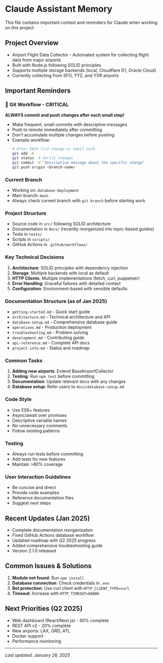 # Claude Assistant Memory

This file contains important context and reminders for Claude when working on this project.

## Project Overview
- Airport Flight Data Collector - Automated system for collecting flight data from major airports
- Built with Node.js following SOLID principles
- Supports multiple storage backends (local, Cloudflare D1, Oracle Cloud)
- Currently collecting from SFO, YYZ, and YVR airports

## Important Reminders

### 🔴 Git Workflow - CRITICAL
**ALWAYS commit and push changes after each small step!**
- Make frequent, small commits with descriptive messages
- Push to remote immediately after committing
- Don't accumulate multiple changes before pushing
- Example workflow:
  ```bash
  # After EACH file change or small task:
  git add -A
  git status  # Verify changes
  git commit -m "Descriptive message about the specific change"
  git push origin <branch-name>
  ```

### Current Branch
- Working on: `database-deployment`
- Main branch: `main`
- Always check current branch with `git branch` before starting work

### Project Structure
- Source code in `src/` following SOLID architecture
- Documentation in `docs/` (recently reorganized into topic-based guides)
- Tests in `tests/`
- Scripts in `scripts/`
- GitHub Actions in `.github/workflows/`

### Key Technical Decisions
1. **Architecture**: SOLID principles with dependency injection
2. **Storage**: Multiple backends with local as default
3. **HTTP Clients**: Multiple implementations (fetch, curl, puppeteer)
4. **Error Handling**: Graceful failures with detailed context
5. **Configuration**: Environment-based with sensible defaults

### Documentation Structure (as of Jan 2025)
- `getting-started.md` - Quick start guide
- `architecture.md` - Technical architecture and API
- `database-setup.md` - Comprehensive database guide
- `operations.md` - Production deployment
- `troubleshooting.md` - Problem solving
- `development.md` - Contributing guide
- `api-reference.md` - Complete API docs
- `project-info.md` - Status and roadmap

### Common Tasks
1. **Adding new airports**: Extend BaseAirportCollector
2. **Testing**: Run `npm test` before committing
3. **Documentation**: Update relevant docs with any changes
4. **Database setup**: Refer users to `docs/database-setup.md`

### Code Style
- Use ES6+ features
- Async/await over promises
- Descriptive variable names
- No unnecessary comments
- Follow existing patterns

### Testing
- Always run tests before committing
- Add tests for new features
- Maintain >80% coverage

### User Interaction Guidelines
- Be concise and direct
- Provide code examples
- Reference documentation files
- Suggest next steps

## Recent Updates (Jan 2025)
- Complete documentation reorganization
- Fixed GitHub Actions database workflow
- Updated roadmap with Q2 2025 progress
- Added comprehensive troubleshooting guide
- Version 2.1.0 released

## Common Issues & Solutions
1. **Module not found**: Run `npm install`
2. **Database connection**: Check credentials in `.env`
3. **Bot protection**: Use curl client with `HTTP_CLIENT_TYPE=curl`
4. **Timeout**: Increase with `HTTP_TIMEOUT=60000`

## Next Priorities (Q2 2025)
- Web dashboard (React/Next.js) - 40% complete
- REST API v2 - 20% complete
- New airports: LAX, ORD, ATL
- Docker support
- Performance monitoring

---
*Last updated: January 26, 2025*